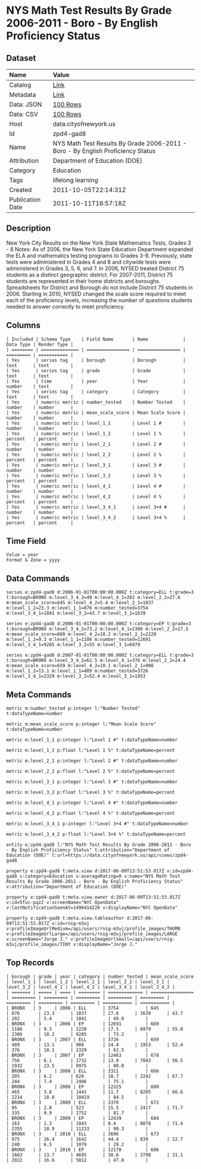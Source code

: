 # NYS Math Test Results By Grade 2006-2011 - Boro - By English Proficiency Status

## Dataset

| Name | Value |
| :--- | :---- |
| Catalog | [Link](https://catalog.data.gov/dataset/nys-math-test-results-by-grade-2006-2011-boro-by-english-proficiency-status-fdef8) |
| Metadata | [Link](https://data.cityofnewyork.us/api/views/zpd4-gad8) |
| Data: JSON | [100 Rows](https://data.cityofnewyork.us/api/views/zpd4-gad8/rows.json?max_rows=100) |
| Data: CSV | [100 Rows](https://data.cityofnewyork.us/api/views/zpd4-gad8/rows.csv?max_rows=100) |
| Host | data.cityofnewyork.us |
| Id | zpd4-gad8 |
| Name | NYS Math Test Results By Grade 2006-2011 - Boro - By English Proficiency Status |
| Attribution | Department of Education (DOE) |
| Category | Education |
| Tags | lifelong learning |
| Created | 2011-10-05T22:14:31Z |
| Publication Date | 2011-10-11T16:57:18Z |

## Description

New York City Results on the New York State Mathematics Tests, Grades 3 - 8
Notes:
As of 2006, the New York State Education Department expanded the ELA and mathematics testing programs to Grades 3-8. Previously, state tests were administered in Grades 4 and 8 and citywide tests were administered in Grades 3, 5, 6, and 7.
In 2006, NYSED treated District 75 students as a distinct geographic district. For 2007-2011, District 75 students are represented in their home districts and boroughs. Spreadsheets for District and Borough do not include District 75 students in 2006.
Starting in 2010, NYSED changed the scale score required to meet each of the proficiency levels, increasing the number of questions students needed to answer correctly to meet proficiency.

## Columns

```ls
| Included | Schema Type    | Field Name       | Name             | Data Type | Render Type |
| ======== | ============== | ================ | ================ | ========= | =========== |
| Yes      | series tag     | borough          | Borough          | text      | text        |
| Yes      | series tag     | grade            | Grade            | text      | text        |
| Yes      | time           | year             | Year             | number    | text        |
| Yes      | series tag     | category         | Category         | text      | text        |
| Yes      | numeric metric | number_tested    | Number Tested    | number    | number      |
| Yes      | numeric metric | mean_scale_score | Mean Scale Score | number    | number      |
| Yes      | numeric metric | level_1_1        | Level 1 #        | number    | number      |
| Yes      | numeric metric | level_1_2        | Level 1 %        | percent   | percent     |
| Yes      | numeric metric | level_2_1        | Level 2 #        | number    | number      |
| Yes      | numeric metric | level_2_2        | Level 2 %        | percent   | percent     |
| Yes      | numeric metric | level_3_1        | Level 3 #        | number    | number      |
| Yes      | numeric metric | level_3_2        | Level 3 %        | percent   | percent     |
| Yes      | numeric metric | level_4_1        | Level 4 #        | number    | number      |
| Yes      | numeric metric | level_4_2        | Level 4 %        | percent   | percent     |
| Yes      | numeric metric | level_3_4_1      | Level 3+4 #      | number    | number      |
| Yes      | numeric metric | level_3_4_2      | Level 3+4 %      | percent   | percent     |
```

## Time Field

```ls
Value = year
Format & Zone = yyyy
```

## Data Commands

```ls
series e:zpd4-gad8 d:2006-01-01T00:00:00.000Z t:category=ELL t:grade=3 t:borough=BRONX m:level_3_4_2=49 m:level_4_1=202 m:level_2_2=27.6 m:mean_scale_score=645 m:level_4_2=5.4 m:level_2_1=1037 m:level_1_2=23.3 m:level_1_1=876 m:number_tested=3754 m:level_3_4_1=1841 m:level_3_2=43.7 m:level_3_1=1639

series e:zpd4-gad8 d:2006-01-01T00:00:00.000Z t:category=EP t:grade=3 t:borough=BRONX m:level_3_4_2=73.2 m:level_4_1=2306 m:level_2_2=17.5 m:mean_scale_score=669 m:level_4_2=18.2 m:level_2_1=2220 m:level_1_2=9.3 m:level_1_1=1186 m:number_tested=12691 m:level_3_4_1=9285 m:level_3_2=55 m:level_3_1=6979

series e:zpd4-gad8 d:2007-01-01T00:00:00.000Z t:category=ELL t:grade=3 t:borough=BRONX m:level_3_4_2=62.5 m:level_4_1=376 m:level_2_2=24.4 m:mean_scale_score=659 m:level_4_2=10.1 m:level_2_1=908 m:level_1_2=13.1 m:level_1_1=489 m:number_tested=3726 m:level_3_4_1=2329 m:level_3_2=52.4 m:level_3_1=1953
```

## Meta Commands

```ls
metric m:number_tested p:integer l:"Number Tested" t:dataTypeName=number

metric m:mean_scale_score p:integer l:"Mean Scale Score" t:dataTypeName=number

metric m:level_1_1 p:integer l:"Level 1 #" t:dataTypeName=number

metric m:level_1_2 p:float l:"Level 1 %" t:dataTypeName=percent

metric m:level_2_1 p:integer l:"Level 2 #" t:dataTypeName=number

metric m:level_2_2 p:float l:"Level 2 %" t:dataTypeName=percent

metric m:level_3_1 p:integer l:"Level 3 #" t:dataTypeName=number

metric m:level_3_2 p:float l:"Level 3 %" t:dataTypeName=percent

metric m:level_4_1 p:integer l:"Level 4 #" t:dataTypeName=number

metric m:level_4_2 p:float l:"Level 4 %" t:dataTypeName=percent

metric m:level_3_4_1 p:integer l:"Level 3+4 #" t:dataTypeName=number

metric m:level_3_4_2 p:float l:"Level 3+4 %" t:dataTypeName=percent

entity e:zpd4-gad8 l:"NYS Math Test Results By Grade 2006-2011 - Boro - By English Proficiency Status" t:attribution="Department of Education (DOE)" t:url=https://data.cityofnewyork.us/api/views/zpd4-gad8

property e:zpd4-gad8 t:meta.view d:2017-06-09T13:51:53.017Z v:id=zpd4-gad8 v:category=Education v:averageRating=0 v:name="NYS Math Test Results By Grade 2006-2011 - Boro - By English Proficiency Status" v:attribution="Department of Education (DOE)"

property e:zpd4-gad8 t:meta.view.owner d:2017-06-09T13:51:53.017Z v:id=5fuc-pqz2 v:screenName="NYC OpenData" v:lastNotificationSeenAt=1496414226 v:displayName="NYC OpenData"

property e:zpd4-gad8 t:meta.view.tableauthor d:2017-06-09T13:51:53.017Z v:id=rnig-m3uj v:profileImageUrlMedium=/api/users/rnig-m3uj/profile_images/THUMB v:profileImageUrlLarge=/api/users/rnig-m3uj/profile_images/LARGE v:screenName="Jorge J." v:profileImageUrlSmall=/api/users/rnig-m3uj/profile_images/TINY v:displayName="Jorge J."
```

## Top Records

```ls
| borough | grade | year | category | number_tested | mean_scale_score | level_1_1 | level_1_2 | level_2_1 | level_2_2 | level_3_1 | level_3_2 | level_4_1 | level_4_2 | level_3_4_1 | level_3_4_2 | 
| ======= | ===== | ==== | ======== | ============= | ================ | ========= | ========= | ========= | ========= | ========= | ========= | ========= | ========= | =========== | =========== | 
| BRONX   | 3     | 2006 | ELL      | 3754          | 645              | 876       | 23.3      | 1037      | 27.6      | 1639      | 43.7      | 202       | 5.4       | 1841        | 49.0        | 
| BRONX   | 3     | 2006 | EP       | 12691         | 669              | 1186      | 9.3       | 2220      | 17.5      | 6979      | 55.0      | 2306      | 18.2      | 9285        | 73.2        | 
| BRONX   | 3     | 2007 | ELL      | 3726          | 659              | 489       | 13.1      | 908       | 24.4      | 1953      | 52.4      | 376       | 10.1      | 2329        | 62.5        | 
| BRONX   | 3     | 2007 | EP       | 12463         | 678              | 756       | 6.1       | 1732      | 13.9      | 7043      | 56.5      | 2932      | 23.5      | 9975        | 80.0        | 
| BRONX   | 3     | 2008 | ELL      | 3311          | 666              | 205       | 6.2       | 620       | 18.7      | 2242      | 67.7      | 244       | 7.4       | 2486        | 75.1        | 
| BRONX   | 3     | 2008 | EP       | 12325         | 680              | 465       | 3.8       | 1441      | 11.7      | 8205      | 66.6      | 2214      | 18.0      | 10419       | 84.5        | 
| BRONX   | 3     | 2009 | ELL      | 3370          | 672              | 95        | 2.8       | 523       | 15.5      | 2417      | 71.7      | 335       | 9.9       | 2752        | 81.7        | 
| BRONX   | 3     | 2009 | EP       | 12439         | 684              | 163       | 1.3       | 1043      | 8.4       | 8878      | 71.4      | 2355      | 18.9      | 11233       | 90.3        | 
| BRONX   | 3     | 2010 | ELL      | 3696          | 673              | 975       | 26.4      | 1642      | 44.4      | 839       | 22.7      | 240       | 6.5       | 1079        | 29.2        | 
| BRONX   | 3     | 2010 | EP       | 12170         | 686              | 1663      | 13.7      | 4695      | 38.6      | 3790      | 31.1      | 2022      | 16.6      | 5812        | 47.8        | 
```